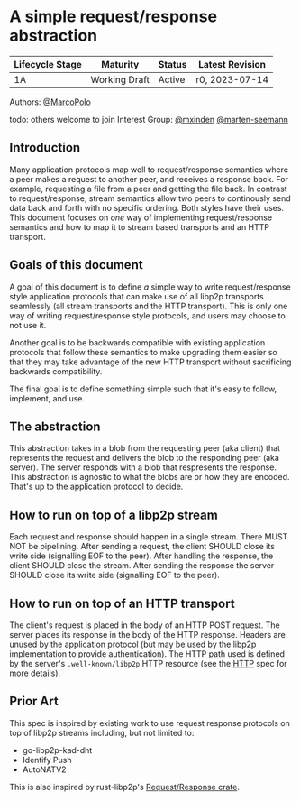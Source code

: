 # A simple request/response abstraction

| Lifecycle Stage | Maturity      | Status | Latest Revision |
| --------------- | ------------- | ------ | --------------- |
| 1A              | Working Draft | Active | r0, 2023-07-14  |

Authors: [@MarcoPolo]

todo: others welcome to join
Interest Group: [@mxinden] [@marten-seemann]

[@marten-seemann]: https://github.com/marten-seemann
[@MarcoPolo]: https://github.com/MarcoPolo
[@mxinden]: https://github.com/mxinden

## Introduction

Many application protocols map well to request/response semantics where a peer
makes a request to another peer, and receives a response back. For example,
requesting a file from a peer and getting the file back. In contrast to
request/response, stream semantics allow two peers to continously send data
back and forth with no specific ordering. Both styles have their uses. This
document focuses on _one_ way of implementing request/response semantics and
how to map it to stream based transports and an HTTP transport.

## Goals of this document

A goal of this document is to define _a_ simple way to write request/response
style application protocols that can make use of all libp2p transports
seamlessly (all stream transports and the HTTP transport). This is only one way
of writing request/response style protocols, and users may choose to not use it.

Another goal is to be backwards compatible with existing application protocols
that follow these semantics to make upgrading them easier so that they may take
advantage of the new HTTP transport without sacrificing backwards compatibility.

The final goal is to define something simple such that it's easy to follow,
implement, and use.

## The abstraction

This abstraction takes in a blob from the requesting peer (aka client) that
represents the request and delivers the blob to the responding peer (aka
server). The server responds with a blob that respresents the response. This
abstraction is agnostic to what the blobs are or how they are encoded. That's up
to the application protocol to decide.

## How to run on top of a libp2p stream

Each request and response should happen in a single stream. There MUST NOT be
pipelining. After sending a request, the client SHOULD close its write side
(signalling EOF to the peer). After handling the response, the client SHOULD
close the stream. After sending the response the server SHOULD close its write side (signalling EOF to the peer).

## How to run on top of an HTTP transport

The client's request is placed in the body of an HTTP POST request. The server
places its response in the body of the HTTP response. Headers are unused by the
application protocol (but may be used by the libp2p implementation to provide
authentication). The HTTP path used is defined by the server's
`.well-known/libp2p` HTTP resource (see the [HTTP](../http/README.md) spec for
more details).


## Prior Art

This spec is inspired by existing work to use request response protocols on top
of libp2p streams including, but not limited to:
- go-libp2p-kad-dht
- Identify Push
- AutoNATV2

This is also inspired by rust-libp2p's [Request/Response
crate](https://docs.rs/libp2p-request-response/0.25.0/libp2p_request_response/).

